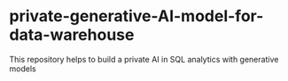 # private-generative-AI-model-for-data-warehouse
This repository helps to build a private AI in SQL analytics with generative models
